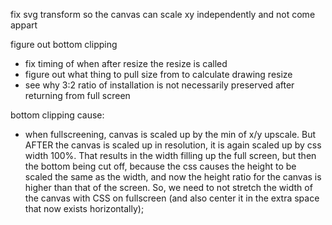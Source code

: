 fix svg transform so the canvas can scale xy independently and not come appart

figure out bottom clipping
- fix timing of when after resize the resize is called
- figure out what thing to pull size from to calculate drawing resize 
- see why 3:2 ratio of installation is not necessarily preserved after returning from full screen

bottom clipping cause:
- when fullscreening, canvas is scaled up by the min of x/y upscale. But AFTER the canvas is scaled up in resolution, it is again scaled up by css width 100%. That results in the width filling up the full screen, but then the bottom being cut off, because the css causes the height to be scaled the same as the width, and now the height ratio for the canvas is higher than that of the screen. So, we need to not stretch the width of the canvas with CSS on fullscreen (and also center it in the extra space that now exists horizontally);